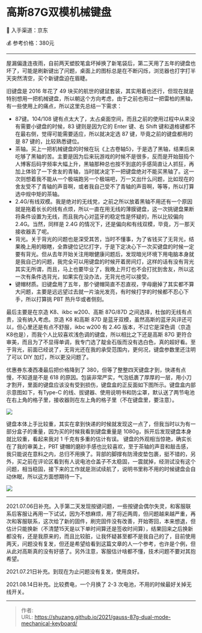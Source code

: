 # 高斯87G双模机械键盘


:shopping_cart: 入手渠道：京东

:moneybag: 参考价格：380元

---

<!--more-->

屋漏偏逢连夜雨，自前两天塑胶笔盒坏掉换了新笔袋后，第二天用了五年的键盘也坏了，可能是刷新键出了问题，桌面上的图标总是在不断闪烁，浏览器也打字打半天突然清空，买个新键盘迫在眉睫。

旧键盘是 2016 年花了 49 块买的航世的键鼠套装，其实用着也还行，但现在就是特别想用一把机械键盘，所以朝这个方向考虑，由于之前也用过一把雷柏的黑轴，有一些使用上的痛点，所以这里先总结一下需求：

- 87键。104/108 键有点太大了，太占桌面空间，而且之前的使用过程中从来没有需要小键盘的时候，83 键则是因为它的 Enter 键、右 Shift 键和退格键都不在最右侧，觉得可能需要适应，所以就决定选 87 键，毕竟之前的键盘都用的是 87 键的，比较熟悉键位。
- 茶轴。买上一把机械键盘的时候在玩《上古卷轴5》，于是选了黑轴，结果后来吃够了黑轴的苦。主要是因为后来玩游戏的时候不是很多，反而是开始鼓捣个人博客后码字频率大幅上升，黑轴那种总也按不到底的手感简直让人抓狂，再加上体验了一下舍友的青轴，当时就决定下一把键盘绝对不能买黑轴了。这一次则想着我不能从一个极端跑另一个极端吧，万一又出什么问题，比如现在的舍友受不了青轴的声音啊，或者我自己受不了青轴的声音啊，等等，所以打算选中规中矩的茶轴。
- 2.4G/有线双模。我是绝对的无线党，之前之所以放着黑轴不用还有一个原因就是拖着长长的线有点烦，所以一直在用无线的薄膜键盘，这一次挑键盘果断将条件设置为无线，而且我内心对蓝牙的稳定性是怀疑的，所以比较偏向 2.4G。当然，同样是 2.4G 的情况下，还是偏向和有线双模，毕竟，万一那天接收器丢了呢。
- 背光。关于背光的问题也是深受其苦，当时不懂事，为了省钱买了无背光，结果晚上用的眼瞎，全靠键位记忆打字，于是下定决心下一次买键盘的时候一定要有背光。但从去年开始关注用眼健康问题后，发现暗光环境下用电脑本身就是我自己的问题，我完全可以用键盘的时候开着房间灯，这样的话有没有背光其实无所谓，而且，马上也要毕业了，我晚上开灯也不会打扰到舍友，所以这一次有条件选背光，如果实在没办法，无背光也可以接受。
- 键帽材质。旧键盘用了五年，那个键帽简直不忍直视，字母磨掉了其实都不算大问题，主要是远远望过去就一片油光发亮，有时候打字的时候都不忍心下手，所以打算挑 PBT 热升华或者侧刻。

最后主要是在京造 K8、ikbc w200、高斯 87G/87D 之间选择，杜伽的无线有点贵，没有纳入考虑。京造 K8 和高斯 87D 是蓝牙双模，虽然高斯的蓝牙风评还可以，但心里还是有点不舒服，ikbc w200 有 2.4G 版本，不过它是深色调（京造 K8也是），而我个人比较喜欢浅色调的键盘，所以相比之下还是高斯 87G 更符合审美，而且为了不显得单调，我专门选了靛金石版而没有选白色，真的超好看。至于背光，前面已经说了，无背光还在我的承受范围内，更何况，键盘参数里还注明了可以 DIY 加灯，所以更没问题了。

优惠券东凑西凑最后把价格降到了 380，但等了整整四天键盘才到，快递有点慢，不知道是不是 618 的原因。包装非常严实，气泡纸裹了厚厚的一层，用小刀才割开，里面的键盘应该没有受到损伤，键盘盒的正反面如下图所示。键盘盒内部示意图如下，有Type-C 的线、拔键器、使用说明书和防尘罩，默认送了两节电池在右上角的格子里，接收器则在左上角的格子里（不在键盘里，要注意）。

![](https://picped-1301226557.cos.ap-beijing.myqcloud.com/SH_20210606_高斯87G键盘盒.jpg)

键盘本体上手比较重，其实在拿到快递的时候就发现这一点了，但我当时以为有一部分盒子的重量，因为买的时候我看到键盘重量是 1080g，拆开后发现键盘本身就比较重，看起来我对 1 千克有多重的估计有误。 键盘的外观相当惊艳，确实长在了我的审美上，PBT 键帽的磨砂手感也比较喜欢，至于茶轴的声音和敲击感，我只能说在意料之内，总归不用换了。背部的脚撑有防滑皮垫包裹，挺不错的，另外，买之前在评论区看到有人说电池仓盖子不太稳固，一震就掉，经测试没有这个问题，相当稳固，接下来的工作就是测试续航了，说明书里称不用的时候键盘会自动休眠，所以这方面想期待一下。

![](https://picped-1301226557.cos.ap-beijing.myqcloud.com/SH_20210606_高斯87G键盘.jpg)

---

2021.07.06日补充。入手第二天发现按键问题，一些按键会偶尔失灵，和客服联系后客服让再用一下试试，因为不想麻烦，用了将近两周，但问题越来越严重，再次和客服联系，这次给了新的固件，刷完固件没有改善，开始寄回，本来想退，但估计只能换新（不清楚15天是以下单时间算还是签收时间算），结果回来之后换新都没有，还是我原来的，而且比较脏，让我怀疑甚至都不是我自己的了，目前使用两天，问题没有复发，但还是希望给看到这篇文章的人一个参考，也许是个例，但从此对高斯真的没有好感了。另外注意，客服估计啥都不懂，技术问题不要对其抱希望。

2021.07.21日补充。到现在为止问题没有复发，使用良好。

2021.08.14日补充。比较费电，一个月换了 2-3 次电池，不用的时候最好关掉无线开关。

---

> 作者:   
> URL: https://shuzang.github.io/2021/gauss-87g-dual-mode-mechanical-keyboard/  

